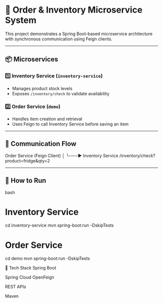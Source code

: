 # 🛒 Order & Inventory Microservice System

This project demonstrates a Spring Boot-based microservice architecture with synchronous communication using Feign clients.

---

## 📦 Microservices

### 1️⃣ Inventory Service (`inventory-service`)
- Manages product stock levels
- Exposes `/inventory/check` to validate availability

### 2️⃣ Order Service (`demo`)
- Handles item creation and retrieval
- Uses Feign to call Inventory Service before saving an item

---

## 🔄 Communication Flow

Order Service (Feign Client) │ └───▶ Inventory Service /inventory/check?product=fridge&qty=2

---

## 🚀 How to Run

bash
# Inventory Service
cd inventory-service
mvn spring-boot:run -DskipTests

# Order Service
cd demo
mvn spring-boot:run -DskipTests

🧠 Tech Stack
Spring Boot

Spring Cloud OpenFeign

REST APIs

Maven

